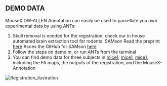 ## DEMO DATA

MouseX DW-ALLEN Annotation can easily be used to parcellate you own experimental data by using ANTs:

  1) Skull removal is needed for the registration, check our in house automated brain extraction tool for rodents: SAMson
          Read the preprint [here](https://doi.org/10.1101/2024.03.07.583982)
          Acces the GitHub for SAMson [here](https://github.com/CanalsLab/SAMson)
  2) Follow the steps on demo.m, or run ANTs from the terminal
  3) You can find demo data for three subjects in [mice1](mice1), [mice1](mice1), [mice1](mice1), including the FA maps, the outputs of the registration, and the MouseX-Annotation

![Registration_ilustration](https://github.com/user-attachments/assets/21f49dd4-2b03-48f6-a125-f5059e36d239)

